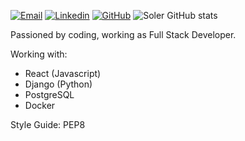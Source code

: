 [![Email](https://img.shields.io/badge/Microsoft_Outlook-0078D4?style=for-the-badge&logo=microsoft-outlook&logoColor=white)](leonardo-leoss@hotmail.com)
[![Linkedin](https://img.shields.io/badge/LinkedIn-0077B5?style=for-the-badge&logo=linkedin&logoColor=white)](https://www.linkedin.com/in/leonardo-morelli-santos-44978b12a/)
[![GitHub](https://img.shields.io/badge/LinkedIn-0077B5?style=for-the-badge&logo=linkedin&logoColor=white)](https://github.com/leonardosoler)
![Soler GitHub stats](https://github-readme-stats.vercel.app/api?username=leonardosoler&theme=dracula)



Passioned by coding, working as Full Stack Developer.

Working with:
- React (Javascript)
- Django (Python)
- PostgreSQL
- Docker

Style Guide: PEP8
